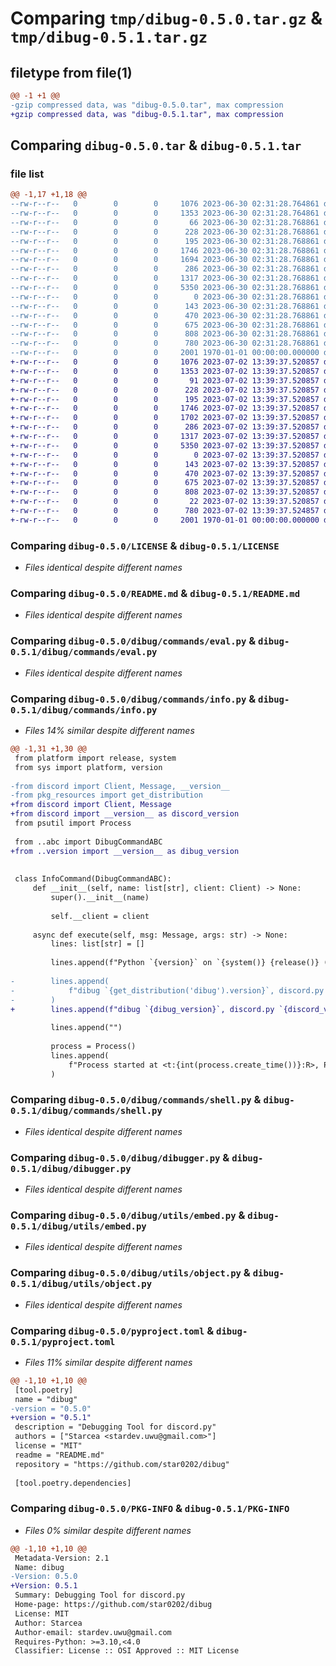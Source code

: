 # Comparing `tmp/dibug-0.5.0.tar.gz` & `tmp/dibug-0.5.1.tar.gz`

## filetype from file(1)

```diff
@@ -1 +1 @@
-gzip compressed data, was "dibug-0.5.0.tar", max compression
+gzip compressed data, was "dibug-0.5.1.tar", max compression
```

## Comparing `dibug-0.5.0.tar` & `dibug-0.5.1.tar`

### file list

```diff
@@ -1,17 +1,18 @@
--rw-r--r--   0        0        0     1076 2023-06-30 02:31:28.764861 dibug-0.5.0/LICENSE
--rw-r--r--   0        0        0     1353 2023-06-30 02:31:28.764861 dibug-0.5.0/README.md
--rw-r--r--   0        0        0       66 2023-06-30 02:31:28.768861 dibug-0.5.0/dibug/__init__.py
--rw-r--r--   0        0        0      228 2023-06-30 02:31:28.768861 dibug-0.5.0/dibug/abc.py
--rw-r--r--   0        0        0      195 2023-06-30 02:31:28.768861 dibug-0.5.0/dibug/commands/__init__.py
--rw-r--r--   0        0        0     1746 2023-06-30 02:31:28.768861 dibug-0.5.0/dibug/commands/eval.py
--rw-r--r--   0        0        0     1694 2023-06-30 02:31:28.768861 dibug-0.5.0/dibug/commands/info.py
--rw-r--r--   0        0        0      286 2023-06-30 02:31:28.768861 dibug-0.5.0/dibug/commands/kill.py
--rw-r--r--   0        0        0     1317 2023-06-30 02:31:28.768861 dibug-0.5.0/dibug/commands/shell.py
--rw-r--r--   0        0        0     5350 2023-06-30 02:31:28.768861 dibug-0.5.0/dibug/dibugger.py
--rw-r--r--   0        0        0        0 2023-06-30 02:31:28.768861 dibug-0.5.0/dibug/py.typed
--rw-r--r--   0        0        0      143 2023-06-30 02:31:28.768861 dibug-0.5.0/dibug/utils/__init__.py
--rw-r--r--   0        0        0      470 2023-06-30 02:31:28.768861 dibug-0.5.0/dibug/utils/chunk.py
--rw-r--r--   0        0        0      675 2023-06-30 02:31:28.768861 dibug-0.5.0/dibug/utils/embed.py
--rw-r--r--   0        0        0      808 2023-06-30 02:31:28.768861 dibug-0.5.0/dibug/utils/object.py
--rw-r--r--   0        0        0      780 2023-06-30 02:31:28.768861 dibug-0.5.0/pyproject.toml
--rw-r--r--   0        0        0     2001 1970-01-01 00:00:00.000000 dibug-0.5.0/PKG-INFO
+-rw-r--r--   0        0        0     1076 2023-07-02 13:39:37.520857 dibug-0.5.1/LICENSE
+-rw-r--r--   0        0        0     1353 2023-07-02 13:39:37.520857 dibug-0.5.1/README.md
+-rw-r--r--   0        0        0       91 2023-07-02 13:39:37.520857 dibug-0.5.1/dibug/__init__.py
+-rw-r--r--   0        0        0      228 2023-07-02 13:39:37.520857 dibug-0.5.1/dibug/abc.py
+-rw-r--r--   0        0        0      195 2023-07-02 13:39:37.520857 dibug-0.5.1/dibug/commands/__init__.py
+-rw-r--r--   0        0        0     1746 2023-07-02 13:39:37.520857 dibug-0.5.1/dibug/commands/eval.py
+-rw-r--r--   0        0        0     1702 2023-07-02 13:39:37.520857 dibug-0.5.1/dibug/commands/info.py
+-rw-r--r--   0        0        0      286 2023-07-02 13:39:37.520857 dibug-0.5.1/dibug/commands/kill.py
+-rw-r--r--   0        0        0     1317 2023-07-02 13:39:37.520857 dibug-0.5.1/dibug/commands/shell.py
+-rw-r--r--   0        0        0     5350 2023-07-02 13:39:37.520857 dibug-0.5.1/dibug/dibugger.py
+-rw-r--r--   0        0        0        0 2023-07-02 13:39:37.520857 dibug-0.5.1/dibug/py.typed
+-rw-r--r--   0        0        0      143 2023-07-02 13:39:37.520857 dibug-0.5.1/dibug/utils/__init__.py
+-rw-r--r--   0        0        0      470 2023-07-02 13:39:37.520857 dibug-0.5.1/dibug/utils/chunk.py
+-rw-r--r--   0        0        0      675 2023-07-02 13:39:37.520857 dibug-0.5.1/dibug/utils/embed.py
+-rw-r--r--   0        0        0      808 2023-07-02 13:39:37.520857 dibug-0.5.1/dibug/utils/object.py
+-rw-r--r--   0        0        0       22 2023-07-02 13:39:37.520857 dibug-0.5.1/dibug/version.py
+-rw-r--r--   0        0        0      780 2023-07-02 13:39:37.524857 dibug-0.5.1/pyproject.toml
+-rw-r--r--   0        0        0     2001 1970-01-01 00:00:00.000000 dibug-0.5.1/PKG-INFO
```

### Comparing `dibug-0.5.0/LICENSE` & `dibug-0.5.1/LICENSE`

 * *Files identical despite different names*

### Comparing `dibug-0.5.0/README.md` & `dibug-0.5.1/README.md`

 * *Files identical despite different names*

### Comparing `dibug-0.5.0/dibug/commands/eval.py` & `dibug-0.5.1/dibug/commands/eval.py`

 * *Files identical despite different names*

### Comparing `dibug-0.5.0/dibug/commands/info.py` & `dibug-0.5.1/dibug/commands/info.py`

 * *Files 14% similar despite different names*

```diff
@@ -1,31 +1,30 @@
 from platform import release, system
 from sys import platform, version
 
-from discord import Client, Message, __version__
-from pkg_resources import get_distribution
+from discord import Client, Message
+from discord import __version__ as discord_version
 from psutil import Process
 
 from ..abc import DibugCommandABC
+from ..version import __version__ as dibug_version
 
 
 class InfoCommand(DibugCommandABC):
     def __init__(self, name: list[str], client: Client) -> None:
         super().__init__(name)
 
         self.__client = client
 
     async def execute(self, msg: Message, args: str) -> None:
         lines: list[str] = []
 
         lines.append(f"Python `{version}` on `{system()} {release()} ({platform})`")
 
-        lines.append(
-            f"dibug `{get_distribution('dibug').version}`, discord.py `{__version__}`"
-        )
+        lines.append(f"dibug `{dibug_version}`, discord.py `{discord_version}`")
 
         lines.append("")
 
         process = Process()
         lines.append(
             f"Process started at <t:{int(process.create_time())}:R>, PID {process.pid}, using {round(process.memory_info().rss / 2 ** 20, 2)}MB of memory"
         )
```

### Comparing `dibug-0.5.0/dibug/commands/shell.py` & `dibug-0.5.1/dibug/commands/shell.py`

 * *Files identical despite different names*

### Comparing `dibug-0.5.0/dibug/dibugger.py` & `dibug-0.5.1/dibug/dibugger.py`

 * *Files identical despite different names*

### Comparing `dibug-0.5.0/dibug/utils/embed.py` & `dibug-0.5.1/dibug/utils/embed.py`

 * *Files identical despite different names*

### Comparing `dibug-0.5.0/dibug/utils/object.py` & `dibug-0.5.1/dibug/utils/object.py`

 * *Files identical despite different names*

### Comparing `dibug-0.5.0/pyproject.toml` & `dibug-0.5.1/pyproject.toml`

 * *Files 11% similar despite different names*

```diff
@@ -1,10 +1,10 @@
 [tool.poetry]
 name = "dibug"
-version = "0.5.0"
+version = "0.5.1"
 description = "Debugging Tool for discord.py"
 authors = ["Starcea <stardev.uwu@gmail.com>"]
 license = "MIT"
 readme = "README.md"
 repository = "https://github.com/star0202/dibug"
 
 [tool.poetry.dependencies]
```

### Comparing `dibug-0.5.0/PKG-INFO` & `dibug-0.5.1/PKG-INFO`

 * *Files 0% similar despite different names*

```diff
@@ -1,10 +1,10 @@
 Metadata-Version: 2.1
 Name: dibug
-Version: 0.5.0
+Version: 0.5.1
 Summary: Debugging Tool for discord.py
 Home-page: https://github.com/star0202/dibug
 License: MIT
 Author: Starcea
 Author-email: stardev.uwu@gmail.com
 Requires-Python: >=3.10,<4.0
 Classifier: License :: OSI Approved :: MIT License
```

